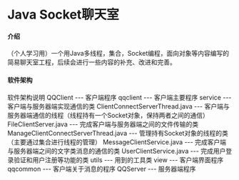 # Java Socket聊天室

#### 介绍
（个人学习用）一个用Java多线程，集合，Socket编程，面向对象等内容编写的简易聊天室工程，后续会进行一些内容的补充、改进和完善。

#### 软件架构
软件架构说明
QQClient    ---    客户端程序
    qqclient    ---    客户端主要程序
        service    ---    客户端与服务器端实现通信的类
            ClientConnectServerThread.java    ---    客户端与服务器端通信的线程（线程持有一个Socket对象，保持两者之间的通信）
            FileClientServer.java    ---    完成客户端与服务器端之间的文件传输的类
            ManageClientConnectServerThread.java    ---    管理持有Socket对象的线程的类（主要通过集合进行线程的管理）
            MessageClientService.java    ---    完成客户端与服务器端之间的文字类消息的通信的类
            UserClientService.java    ---    完成用户登录验证和用户注册等功能的类
        utils    ---    用到的工具类
        view    ---    客户端界面程序
    qqcommon    ---    客户端关于消息的程序
QQServer    ---    服务器端程序



